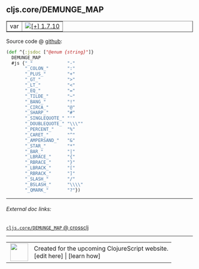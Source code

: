 ## cljs.core/DEMUNGE_MAP



 <table border="1">
<tr>
<td>var</td>
<td><a href="https://github.com/cljsinfo/cljs-api-docs/tree/1.7.10"><img valign="middle" alt="[+] 1.7.10" title="Added in 1.7.10" src="https://img.shields.io/badge/+-1.7.10-lightgrey.svg"></a> </td>
</tr>
</table>









Source code @ [github]():

```clj
(def ^{:jsdoc ["@enum {string}"]}
  DEMUNGE_MAP
  #js {"_"             "-"
       "_COLON_"       ":"
       "_PLUS_"        "+"
       "_GT_"          ">"
       "_LT_"          "<"
       "_EQ_"          "="
       "_TILDE_"       "~"
       "_BANG_"        "!"
       "_CIRCA_"       "@"
       "_SHARP_"       "#"
       "_SINGLEQUOTE_" "'"
       "_DOUBLEQUOTE_" "\\\""
       "_PERCENT_"     "%"
       "_CARET_"       "^"
       "_AMPERSAND_"   "&"
       "_STAR_"        "*"
       "_BAR_"         "|"
       "_LBRACE_"      "{"
       "_RBRACE_"      "}"
       "_LBRACK_"      "["
       "_RBRACK_"      "]"
       "_SLASH_"       "/"
       "_BSLASH_"      "\\\\"
       "_QMARK_"       "?"})
```

<!--
Repo - tag - source tree - lines:

 <pre>

</pre>

-->

---



###### External doc links:

[`cljs.core/DEMUNGE_MAP` @ crossclj](http://crossclj.info/fun/cljs.core.cljs/DEMUNGE_MAP.html)<br>

---

 <table>
<tr><td>
<img valign="middle" align="right" width="48px" src="http://i.imgur.com/Hi20huC.png">
</td><td>
Created for the upcoming ClojureScript website.<br>
[edit here] | [learn how]
</td></tr></table>

[edit here]:https://github.com/cljsinfo/cljs-api-docs/blob/master/cljsdoc/cljs.core/DEMUNGE_MAP.cljsdoc
[learn how]:https://github.com/cljsinfo/cljs-api-docs/wiki/cljsdoc-files

<!--

This information was too distracting to show to readers, but I'll leave it
commented here since it is helpful to:

- pretty-print the data used to generate this document
- and show how to retrieve that data



The API data for this symbol:

```clj
{:ns "cljs.core",
 :name "DEMUNGE_MAP",
 :name-encode "DEMUNGE_MAP",
 :history [["+" "1.7.10"]],
 :type "var",
 :full-name-encode "cljs.core/DEMUNGE_MAP",
 :source {:code "(def ^{:jsdoc [\"@enum {string}\"]}\n  DEMUNGE_MAP\n  #js {\"_\"             \"-\"\n       \"_COLON_\"       \":\"\n       \"_PLUS_\"        \"+\"\n       \"_GT_\"          \">\"\n       \"_LT_\"          \"<\"\n       \"_EQ_\"          \"=\"\n       \"_TILDE_\"       \"~\"\n       \"_BANG_\"        \"!\"\n       \"_CIRCA_\"       \"@\"\n       \"_SHARP_\"       \"#\"\n       \"_SINGLEQUOTE_\" \"'\"\n       \"_DOUBLEQUOTE_\" \"\\\\\\\"\"\n       \"_PERCENT_\"     \"%\"\n       \"_CARET_\"       \"^\"\n       \"_AMPERSAND_\"   \"&\"\n       \"_STAR_\"        \"*\"\n       \"_BAR_\"         \"|\"\n       \"_LBRACE_\"      \"{\"\n       \"_RBRACE_\"      \"}\"\n       \"_LBRACK_\"      \"[\"\n       \"_RBRACK_\"      \"]\"\n       \"_SLASH_\"       \"/\"\n       \"_BSLASH_\"      \"\\\\\\\\\"\n       \"_QMARK_\"       \"?\"})",
          :title "Source code",
          :repo "clojurescript",
          :tag "r1.9.14",
          :filename "src/main/cljs/cljs/core.cljs",
          :lines [310 335],
          :url "https://github.com/clojure/clojurescript/blob/r1.9.14/src/main/cljs/cljs/core.cljs#L310-L335"},
 :full-name "cljs.core/DEMUNGE_MAP",
 :cljsdoc-url "https://github.com/cljsinfo/cljs-api-docs/blob/master/cljsdoc/cljs.core/DEMUNGE_MAP.cljsdoc"}

```

Retrieve the API data for this symbol:

```clj
;; from Clojure REPL
(require '[clojure.edn :as edn])
(-> (slurp "https://raw.githubusercontent.com/cljsinfo/cljs-api-docs/catalog/cljs-api.edn")
    (edn/read-string)
    (get-in [:symbols "cljs.core/DEMUNGE_MAP"]))
```

-->
